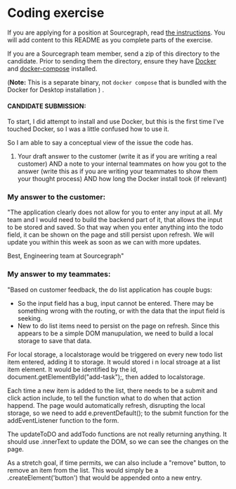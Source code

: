 # Coding exercise

If you are applying for a position at Sourcegraph, read [the instructions](INSTRUCTIONS.md). You
will add content to this README as you complete parts of the exercise.

If you are a Sourcegraph team member, send a zip of this directory to the candidate.
Prior to sending them the directory, ensure they have [Docker](https://docs.docker.com/get-docker/) and [docker-compose](https://docs.docker.com/compose/install/) installed.

(__Note:__ This is a separate binary, not `docker compose` that is bundled with the Docker for Desktop installation ) .


#### CANDIDATE SUBMISSION:

To start, I did attempt to install and use Docker, but this is the first time I've touched Docker, so I was a little confused how to use it.

So I am able to say a conceptual view of the issue the code has.

1. Your draft answer to the customer (write it as if you are writing a real customer) AND a note to your internal teammates on how you got to the answer (write this as if you are writing your teammates to show them your thought process) AND how long the Docker install took (if relevant)

### My answer to the customer: 
"The application clearly does not allow for you to enter any input at all. My team and I would need to build the backend part of it, that allows the input to be stored and saved. So that way when you enter anything into the todo field, it can be shown on the page and still persist upon refresh. We will update you within this week as soon as we can with more updates.

Best,
Engineering team at Sourcegraph"

### My answer to my teammates:
"Based on customer feedback, the do list application has couple bugs:
- So the input field has a bug, input cannot be entered. There may be something wrong with the routing, or with the data that the input field is seeking.
- New to do list items need to persist on the page on refresh. Since this appears to be a simple DOM manupulation, we need to build a local storage to save that data.

For local storage, a localstorage would be triggered on every new todo list item entered, adding it to storage. It would stored i n local stroage at a list item element. It would be identified by the id, document.getElementById("add-task");, then added to localstorage.

Each time a new item is added to the list, there needs to be a submit and click action include, to tell the function what to do when that action happend. The page would automatically refresh, disrupting the local storage, so we need to add e.preventDefault(); to the submit function for the addEventListener function to the form. 

The updateToDO and addTodo functions are not really returning anything. It should use .innerText to update the DOM, so we can see the changes on the page. 

As a stretch goal, if time permits, we can also include a "remove" button, to remove an item from the list. This would simply be a .createElement('button') that would be appended onto a new entry. 